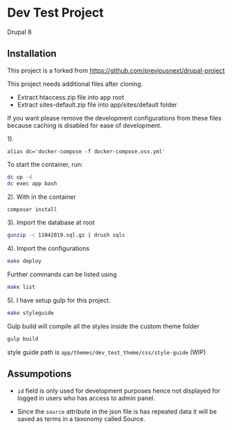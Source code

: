 # Dev Test Project

Drupal 8

## Installation

This project is a forked from https://github.com/previousnext/drupal-project

This project needs additional files after cloning.
* Extract htaccess.zip file into app root
* Extract sites-default.zip file into app/sites/default folder

If you want please remove the development configurations from these files because caching is disabled for ease of development.

1). 
```
alias dc='docker-compose -f docker-compose.osx.yml'
```

To start the container, run:

```bash
dc up -d
dc exec app bash
```

2).
With in the container
```bash
composer install
```

3).
Import the database at root
```bash
gunzip -c 11042019.sql.gz | drush sqlc
```

4).
Import the configurations
```bash
make deploy
```

Further commands can be listed using 
```bash
make list
```

5).
I have setup gulp for this project.
```bash
make styleguide
```

Gulp build will compile all the styles inside the custom theme folder
```bash
gulp build
```

style guide path is `app/themes/dev_test_theme/css/style-guide` (WIP)

## Assumpotions
* `id` field is only used for development purposes hence not displayed for logged in users who has access to admin panel.

* Since the `source` attribute in the json file is has repeated data it will be saved as terms in a taxonomy called Source.
